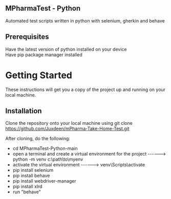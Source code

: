 ## MPharmaTest - Python
Automated test scripts written in python with selenium, gherkin and behave

## Prerequisites
Have the latest version of python installed on your device\
Have pip package manager installed
 
# Getting Started
These instructions will get you a copy of the project up and running on your local machine.

## Installation
Clone the repository onto your local machine using git clone https://github.com/Juxdeen/mPharma-Take-Home-Test.git

After cloning, do the following:

- cd MPharmaTest-Python-main
- open a terminal and create a virtual environment for the project ------> python -m venv c:\path\to\myenv
- activate the virtual environment ------> venv\Scripts\activate
- pip install selenium
- pip install behave
- pip install webdriver-manager
- pip install xlrd
- run "behave"
